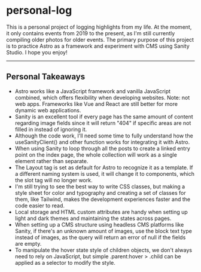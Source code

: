 # personal-log

This is a personal project of logging highlights from my life. At the moment, it only contains events from 2019 to the present, as I'm still currently compiling older photos for older events. The primary purpose of this project is to practice Astro as a framework and experiment with CMS using Sanity Studio. I hope you enjoy!

----------------------------------------------------------------

## Personal Takeaways
- Astro works like a JavaScript framework and vanilla JavaScript combined, which offers flexibility when developing websites. Note: not web apps. Frameworks like Vue and React are still better for more dynamic web applications.
- Sanity is an excellent tool if every page has the same amount of content regarding image fields since it will return "404" if specific areas are not filled in instead of ignoring it.
- Although the code work, I'll need some time to fully understand how the useSanityClient() and other function works for integrating it with Astro.
- When using Sanity to loop through all the posts to create a linked entry point on the index page, the whole collection will work as a single element rather than separate.
- The Layout tag is set as default for Astro to recognize it as a template. If a different naming system is used, it will change it to components, which the slot tag will no longer work.
- I'm still trying to see the best way to write CSS classes, but making a style sheet for color and typography and creating a set of classes for them, like Tailwind, makes the development experiences faster and the code easier to read.
- Local storage and HTML custom attributes are handy when setting up light and dark themes and maintaining the states across pages.
- When setting up a CMS structure using headless CMS platforms like Sanity, if there's an unknown amount of images, use the block text type instead of images, as the query will return an error of null if the fields are empty.
- To manipulate the hover state style of children objects, we don't always need to rely on JavaScript, but simple .parent:hover > .child can be applied as a selector to modify the style.
